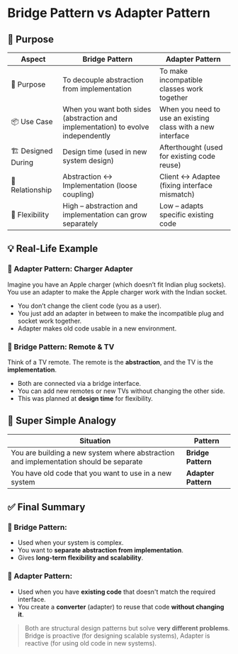 # Bridge Pattern vs Adapter Pattern

## 🎯 Purpose

| Aspect              | Bridge Pattern                                                                    | Adapter Pattern                                             |
| ------------------- | --------------------------------------------------------------------------------- | ----------------------------------------------------------- |
| 🔧 Purpose          | To decouple abstraction from implementation                                       | To make incompatible classes work together                  |
| 📦 Use Case         | When you want both sides (abstraction and implementation) to evolve independently | When you need to use an existing class with a new interface |
| 🏗️ Designed During | Design time (used in new system design)                                           | Afterthought (used for existing code reuse)                 |
| 🔗 Relationship     | Abstraction ↔ Implementation (loose coupling)                                     | Client ↔ Adaptee (fixing interface mismatch)                |
| 🔄 Flexibility      | High – abstraction and implementation can grow separately                         | Low – adapts specific existing code                         |

## 💡 Real-Life Example

### 🔌 Adapter Pattern: Charger Adapter

Imagine you have an Apple charger (which doesn’t fit Indian plug sockets). You use an adapter to make the Apple charger work with the Indian socket.

* You don’t change the client code (you as a user).
* You just add an adapter in between to make the incompatible plug and socket work together.
* Adapter makes old code usable in a new environment.

### 🌉 Bridge Pattern: Remote & TV

Think of a TV remote. The remote is the **abstraction**, and the TV is the **implementation**.

* Both are connected via a bridge interface.
* You can add new remotes or new TVs without changing the other side.
* This was planned at **design time** for flexibility.

## 🤯 Super Simple Analogy

| Situation                                                                             | Pattern             |
| ------------------------------------------------------------------------------------- | ------------------- |
| You are building a new system where abstraction and implementation should be separate | **Bridge Pattern**  |
| You have old code that you want to use in a new system                                | **Adapter Pattern** |

## ✅ Final Summary

### 🧱 Bridge Pattern:

* Used when your system is complex.
* You want to **separate abstraction from implementation**.
* Gives **long-term flexibility and scalability**.

### 🔌 Adapter Pattern:

* Used when you have **existing code** that doesn't match the required interface.
* You create a **converter** (adapter) to reuse that code **without changing it**.

> Both are structural design patterns but solve **very different problems**. Bridge is proactive (for designing scalable systems), Adapter is reactive (for using old code in new systems).
